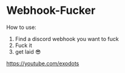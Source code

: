 # Webhook-Fucker

How to use:

1. Find a discord webhook you want to fuck
2. Fuck it
3. get laid 😎

https://youtube.com/exodots
